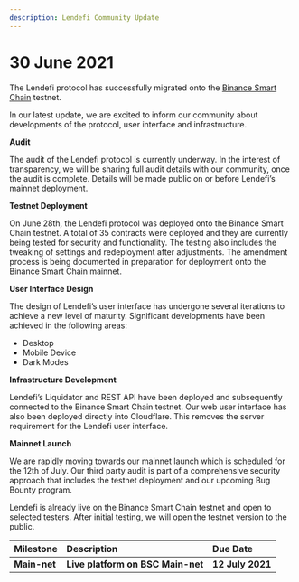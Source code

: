 ```yaml
---
description: Lendefi Community Update
---
```


# 30 June 2021

The Lendefi protocol has successfully migrated onto the [Binance Smart Chain](https://www.binance.org/en/smartChain) testnet.

In our latest update, we are excited to inform our community about developments of the protocol, user interface and infrastructure.

**Audit**

The audit of the Lendefi protocol is currently underway. In the interest of transparency, we will be sharing full audit details with our community, once the audit is complete. Details will be made public on or before Lendefi’s mainnet deployment.

**Testnet Deployment**

On June 28th, the Lendefi protocol was deployed onto the Binance Smart Chain testnet. A total of 35 contracts were deployed and they are currently being tested for security and functionality. The testing also includes the tweaking of settings and redeployment after adjustments. The amendment process is being documented in preparation for deployment onto the Binance Smart Chain mainnet.

**User Interface Design**

The design of Lendefi’s user interface has undergone several iterations to achieve a new level of maturity. Significant developments have been achieved in the following areas:

* Desktop
* Mobile Device
* Dark Modes

**Infrastructure Development**

Lendefi’s Liquidator and REST API have been deployed and subsequently connected to the Binance Smart Chain testnet. Our web user interface has also been deployed directly into Cloudflare. This removes the server requirement for the Lendefi user interface.

**Mainnet Launch**

We are rapidly moving towards our mainnet launch which is scheduled for the 12th of July. Our third party audit is part of a comprehensive security approach that includes the testnet deployment and our upcoming Bug Bounty program.

Lendefi is already live on the Binance Smart Chain testnet and open to selected testers. After initial testing, we will open the testnet version to the public.

| Milestone | Description | Due Date |
| :--- | :--- | :--- |
| **Main-net** | **Live platform on BSC Main-net** | **12 July 2021** |

